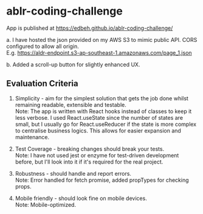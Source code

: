 # ablr-coding-challenge

App is published at https://edbeh.github.io/ablr-coding-challenge/

a. I have hosted the json provided on my AWS S3 to mimic public API. CORS configured to allow all origin.<br/>
E.g. https://aldr-endpoint.s3-ap-southeast-1.amazonaws.com/page_1.json

b. Added a scroll-up button for slightly enhanced UX.



## Evaluation Criteria
1. Simplicity - aim for the simplest solution that gets the job done whilst remaining readable, extensible and testable.<br/>
Note: The app is written with React hooks instead of classes to keep it less verbose. I used React.useState since the number of states are small, 
but I usually go for React.useReducer if the state is more complex to centralise business logics. This allows for easier expansion and maintenance.

2. Test Coverage - breaking changes should break your tests.<br/>
Note: I have not used jest or enzyme for test-driven development before, but I'll look into it if it's required for the real project.

3. Robustness - should handle and report errors.<br/>
Note: Error handled for fetch promise, added propTypes for checking props.

4. Mobile friendly - should look fine on mobile devices.<br/>
Note: Mobile-optimized.
